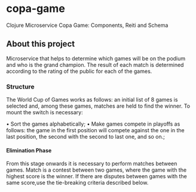 # copa-game
Clojure Microservice Copa Game: Components, Reiti and Schema

## About this project

Microservice that helps to determine which games will be on the podium and who is the grand champion. 
The result of each match is determined according to the rating of the public for each of the games.

### Structure
The World Cup of Games works as follows: an initial list of 8 games is selected and, among these games, matches are held to find the winner.
To mount the switch is necessary:

• Sort the games alphabetically;
• Make games compete in playoffs as follows: the game in the first position will compete against the one in the last position, the second with the second to last one, and so on.;

#### Elimination Phase
From this stage onwards it is necessary to perform matches between games. Match is a contest between two games, where the game with the highest score is the winner. 
If there are disputes between games with the same score,use the tie-breaking criteria described below.
